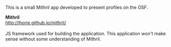 This is a small Mithril app developed to present profiles on the OSF.

<b>Mithril</b>
<br>http://lhorie.github.io/mithril/</br>
<br>JS framework used for building the application. This application won't make sense without some understanding of Mithril.</br>
